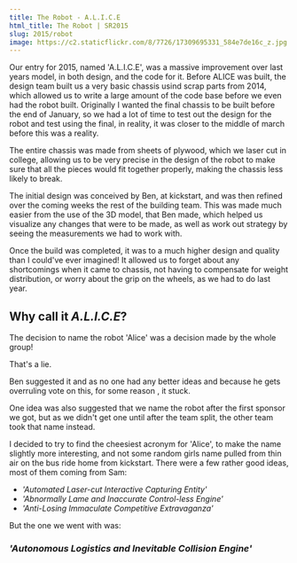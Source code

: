 ```yaml
---
title: The Robot - A.L.I.C.E
html_title: The Robot | SR2015
slug: 2015/robot
image: https://c2.staticflickr.com/8/7726/17309695331_584e7de16c_z.jpg
---
```


Our entry for 2015, named 'A.L.I.C.E', was a massive improvement over last years model, in both design, and the code for it. Before ALICE was built, the design team built us a very basic chassis usind scrap parts from 2014, which allowed us to write a large amount of the code base before we even had the robot built. Originally I wanted the final chassis to be built before the end of January, so we had a lot of time to test out the design for the robot and test using the final, in reality, it was closer to the middle of march before this was a reality.

The entire chassis was made from sheets of plywood, which we laser cut in college, allowing us to be very precise in the design of the robot to make sure that all the pieces would fit together properly, making the chassis less likely to break.

The initial design was conceived by Ben, at kickstart, and was then refined over the coming weeks the rest of the building team. This was made much easier from the use of the 3D model, that Ben made, which helped us visualize any changes that were to be made, as well as work out strategy by seeing the measurements we had to work with.

Once the build was completed, it was to a much higher design and quality than I could've ever imagined! It allowed us to forget about any shortcomings when it came to chassis, not having to compensate for weight distribution, or worry about the grip on the wheels, as we had to do last year.

<section class="image" data-image="https://farm1.staticflickr.com/737/20984044320_ccbba155f9_o.gif"></section>

## Why call it _A.L.I.C.E_?
The decision to name the robot 'Alice' was a decision made by the whole group!

That's a lie.

Ben suggested it and as no one had any better ideas and because he gets overruling vote on this, for some reason , it stuck.

One idea was also suggested that we name the robot after the first sponsor we got, but as we didn't get one until after the team split, the other team took that name instead.

I decided to try to find the cheesiest acronym for 'Alice', to make the name slightly more interesting, and not some random girls name pulled from thin air on the bus ride home from kickstart. There were a few rather good ideas, most of them coming from Sam:

- _'Automated Laser-cut Interactive Capturing Entity'_
- _'Abnormally Lame and Inaccurate Control-less Engine'_
- _'Anti-Losing Immaculate Competitive Extravaganza'_

But the one we went with was: 

### _'Autonomous Logistics and Inevitable Collision Engine'_

<section class="image" data-image="https://c2.staticflickr.com/8/7656/16687742984_ee1c76d1d9_h.jpg"></section>
